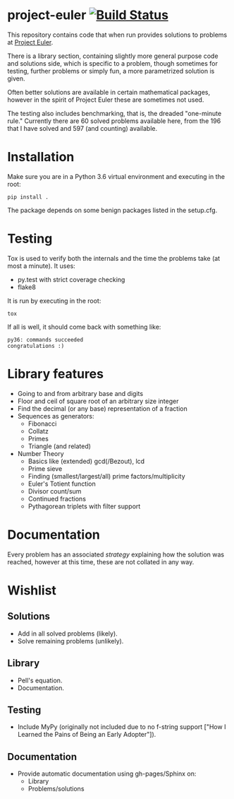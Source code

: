 # project-euler [![Build Status](https://travis-ci.org/cryvate/project-euler.svg?branch=master)](https://travis-ci.org/cryvate/project-euler)

This repository contains code that when run provides solutions to problems 
at [Project Euler](https://projecteuler.net/).

There is a library section, containing slightly more general purpose code 
and solutions side, which is specific to a problem, though sometimes for 
testing, further problems or simply fun, a more parametrized solution is given.

Often better solutions are available in certain mathematical packages, 
however in the spirit of Project Euler these are sometimes not used.

The testing also includes benchmarking, that is, the dreaded "one-minute 
rule." Currently there are 60 solved problems available here, from the 196 
that I 
have solved and 597 (and counting) available.

# Installation
Make sure you are in a Python 3.6 virtual environment and executing in the 
root:

    pip install .

The package depends on some benign packages listed in the setup.cfg.

# Testing
Tox is used to verify both the internals and the time the problems take (at 
most a minute). It uses:
 
 - py.test with strict coverage checking
 - flake8
 
It is run by executing in the root:

    tox
    
If all is well, it should come back with something like:

    py36: commands succeeded
    congratulations :)
    
# Library features

- Going to and from arbitrary base and digits
- Floor and ceil of square root of an arbitrary size integer
- Find the decimal (or any base) representation of a fraction
- Sequences as generators:
  + Fibonacci
  + Collatz
  + Primes
  + Triangle (and related)
- Number Theory
  + Basics like (extended) gcd(/Bezout), lcd
  + Prime sieve
  + Finding (smallest/largest/all) prime factors/multiplicity
  + Euler's Totient function
  + Divisor count/sum
  + Continued fractions
  + Pythagorean triplets with filter support
  
    
# Documentation

Every problem has an associated *strategy* explaining how the solution was 
reached, however at this time, these are not collated in any way. 

# Wishlist

## Solutions
- Add in all solved problems (likely).
- Solve remaining problems (unlikely).

## Library
- Pell's equation.
- Documentation.

## Testing
- Include MyPy (originally not included due to no f-string support ["How 
I Learned the Pains of Being an Early Adopter"]).

## Documentation
- Provide automatic documentation using gh-pages/Sphinx on:
  + Library
  + Problems/solutions